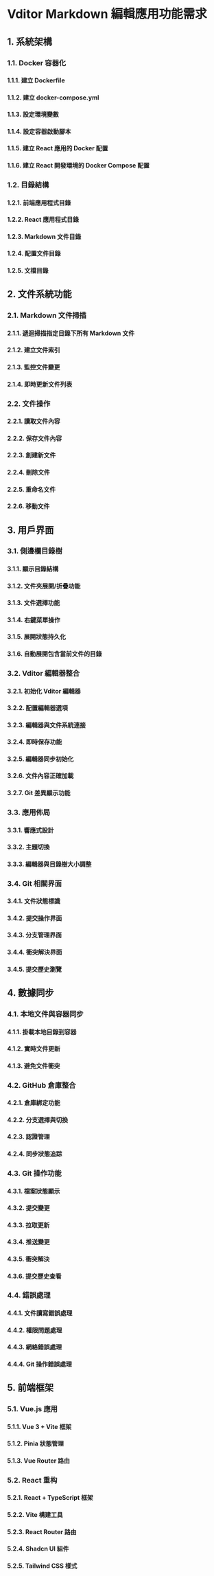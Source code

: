# Vditor Markdown 編輯應用功能需求

## 1. 系統架構
### 1.1. Docker 容器化
#### 1.1.1. 建立 Dockerfile
#### 1.1.2. 建立 docker-compose.yml
#### 1.1.3. 設定環境變數
#### 1.1.4. 設定容器啟動腳本
#### 1.1.5. 建立 React 應用的 Docker 配置
#### 1.1.6. 建立 React 開發環境的 Docker Compose 配置

### 1.2. 目錄結構
#### 1.2.1. 前端應用程式目錄
#### 1.2.2. React 應用程式目錄
#### 1.2.3. Markdown 文件目錄
#### 1.2.4. 配置文件目錄
#### 1.2.5. 文檔目錄

## 2. 文件系統功能
### 2.1. Markdown 文件掃描
#### 2.1.1. 遞迴掃描指定目錄下所有 Markdown 文件
#### 2.1.2. 建立文件索引
#### 2.1.3. 監控文件變更
#### 2.1.4. 即時更新文件列表

### 2.2. 文件操作
#### 2.2.1. 讀取文件內容
#### 2.2.2. 保存文件內容
#### 2.2.3. 創建新文件
#### 2.2.4. 刪除文件
#### 2.2.5. 重命名文件
#### 2.2.6. 移動文件

## 3. 用戶界面
### 3.1. 側邊欄目錄樹
#### 3.1.1. 顯示目錄結構
#### 3.1.2. 文件夾展開/折疊功能
#### 3.1.3. 文件選擇功能
#### 3.1.4. 右鍵菜單操作
#### 3.1.5. 展開狀態持久化
#### 3.1.6. 自動展開包含當前文件的目錄

### 3.2. Vditor 編輯器整合
#### 3.2.1. 初始化 Vditor 編輯器
#### 3.2.2. 配置編輯器選項
#### 3.2.3. 編輯器與文件系統連接
#### 3.2.4. 即時保存功能
#### 3.2.5. 編輯器同步初始化
#### 3.2.6. 文件內容正確加載
#### 3.2.7. Git 差異顯示功能

### 3.3. 應用佈局
#### 3.3.1. 響應式設計
#### 3.3.2. 主題切換
#### 3.3.3. 編輯器與目錄樹大小調整

### 3.4. Git 相關界面
#### 3.4.1. 文件狀態標識
#### 3.4.2. 提交操作界面
#### 3.4.3. 分支管理界面
#### 3.4.4. 衝突解決界面
#### 3.4.5. 提交歷史瀏覽

## 4. 數據同步
### 4.1. 本地文件與容器同步
#### 4.1.1. 掛載本地目錄到容器
#### 4.1.2. 實時文件更新
#### 4.1.3. 避免文件衝突

### 4.2. GitHub 倉庫整合
#### 4.2.1. 倉庫綁定功能
#### 4.2.2. 分支選擇與切換
#### 4.2.3. 認證管理
#### 4.2.4. 同步狀態追踪

### 4.3. Git 操作功能
#### 4.3.1. 檔案狀態顯示
#### 4.3.2. 提交變更
#### 4.3.3. 拉取更新
#### 4.3.4. 推送變更
#### 4.3.5. 衝突解決
#### 4.3.6. 提交歷史查看

### 4.4. 錯誤處理
#### 4.4.1. 文件讀寫錯誤處理
#### 4.4.2. 權限問題處理
#### 4.4.3. 網絡錯誤處理
#### 4.4.4. Git 操作錯誤處理

## 5. 前端框架
### 5.1. Vue.js 應用
#### 5.1.1. Vue 3 + Vite 框架
#### 5.1.2. Pinia 狀態管理
#### 5.1.3. Vue Router 路由

### 5.2. React 重构
#### 5.2.1. React + TypeScript 框架
#### 5.2.2. Vite 構建工具
#### 5.2.3. React Router 路由
#### 5.2.4. Shadcn UI 組件
#### 5.2.5. Tailwind CSS 樣式
